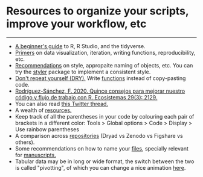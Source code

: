 # Resources to organize your scripts, improve your workflow, etc
---

- [A beginner's guide](https://education.rstudio.com/learn/beginner/) to R, R Studio, and the tidyverse.
- [Primers](https://posit.cloud/learn/primers) on data visualization, iteration, writing functions, reproducibility, etc.
- [Recommendations](http://adv-r.had.co.nz/Style.html) on style, appropaite naming of objects, etc. You can try the [styler](https://www.tidyverse.org/blog/2017/12/styler-1.0.0/) package to implement a consistent style.
- [Don't repeat yourself (DRY).](https://www.earthdatascience.org/courses/earth-analytics/automate-science-workflows/write-efficient-code-for-science-r/) Write [functions](https://posit.cloud/learn/primers/6) instead of copy-pasting code.
- [Rodríguez-Sánchez, F. 2020. Quince consejos para mejorar nuestro código y flujo de trabajo con R. Ecosistemas 29(3): 2129.](https://doi.org/10.7818/ECOS.2129)
- You can also read [this Twitter thread.](https://twitter.com/statsepi/status/1385126000149807105)
- A wealth of [resources.](https://github.com/ecoinfAEET/Reproducibilidad/blob/master/Recursos.md)
- Keep track of all the parentheses in your code by colouring each pair of brackets in a different color: Tools > Global options > Code > Display > Use rainbow parentheses
- A comparison across [repositories](https://ddd.uab.cat/record/150829) (Dryad vs Zenodo vs Figshare vs others).
- Some recommendations on how to name your [files](https://records.princeton.edu/records-management-manual/file-naming-conventions-version-control), specially relevant for [manuscripts.](https://www.lisapoisso.com/2018/11/26/manuscript-file-names/)
- Tabular data may be in long or wide format, the switch between the two is called "pivotting", of which you can change a nice animation [here](https://www.fromthebottomoftheheap.net/2019/10/25/pivoting-tidily/).
